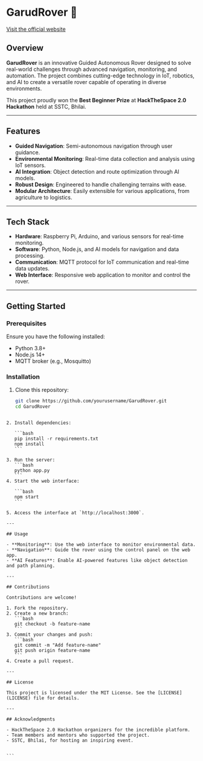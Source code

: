 # GarudRover 🚀

[Visit the official website](https://garudrover.co)

## Overview

**GarudRover** is an innovative Guided Autonomous Rover designed to solve real-world challenges through advanced navigation, monitoring, and automation. The project combines cutting-edge technology in IoT, robotics, and AI to create a versatile rover capable of operating in diverse environments.

This project proudly won the **Best Beginner Prize** at **HackTheSpace 2.0 Hackathon** held at SSTC, Bhilai.

---

## Features

- **Guided Navigation**: Semi-autonomous navigation through user guidance.
- **Environmental Monitoring**: Real-time data collection and analysis using IoT sensors.
- **AI Integration**: Object detection and route optimization through AI models.
- **Robust Design**: Engineered to handle challenging terrains with ease.
- **Modular Architecture**: Easily extensible for various applications, from agriculture to logistics.

---

## Tech Stack

- **Hardware**: Raspberry Pi, Arduino, and various sensors for real-time monitoring.
- **Software**: Python, Node.js, and AI models for navigation and data processing.
- **Communication**: MQTT protocol for IoT communication and real-time data updates.
- **Web Interface**: Responsive web application to monitor and control the rover.

---

## Getting Started

### Prerequisites

Ensure you have the following installed:

- Python 3.8+
- Node.js 14+
- MQTT broker (e.g., Mosquitto)

### Installation

1. Clone this repository:
   ```bash
   git clone https://github.com/yourusername/GarudRover.git
   cd GarudRover
   ```

````

2. Install dependencies:

   ```bash
   pip install -r requirements.txt
   npm install
   ```

3. Run the server:
   ```bash
   python app.py
   ```
4. Start the web interface:

   ```bash
   npm start
   ```

5. Access the interface at `http://localhost:3000`.

---

## Usage

- **Monitoring**: Use the web interface to monitor environmental data.
- **Navigation**: Guide the rover using the control panel on the web app.
- **AI Features**: Enable AI-powered features like object detection and path planning.

---

## Contributions

Contributions are welcome!

1. Fork the repository.
2. Create a new branch:
   ```bash
   git checkout -b feature-name
   ```
3. Commit your changes and push:
   ```bash
   git commit -m "Add feature-name"
   git push origin feature-name
   ```
4. Create a pull request.

---

## License

This project is licensed under the MIT License. See the [LICENSE](LICENSE) file for details.

---

## Acknowledgments

- HackTheSpace 2.0 Hackathon organizers for the incredible platform.
- Team members and mentors who supported the project.
- SSTC, Bhilai, for hosting an inspiring event.


```

````
